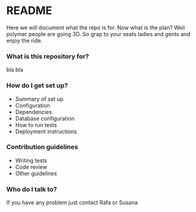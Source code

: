 # README #

Here we will document what the repo is for. Now what is the plan? Well polymer people are going 3D. 
So grap to your seats ladies and gents and enjoy the ride. 

### What is this repository for? ###

bla bla

### How do I get set up? ###

* Summary of set up
* Configuration
* Dependencies
* Database configuration
* How to run tests
* Deployment instructions

### Contribution guidelines ###

* Writing tests
* Code review
* Other guidelines

### Who do I talk to? ###

If you have any problem just contact Rafa or Susana